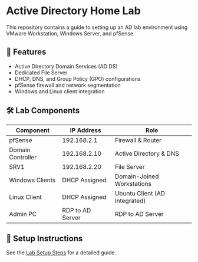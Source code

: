 # Active Directory Home Lab
This repository contains a guide to setting up an AD lab environment using VMware Workstation, Windows Server, and pfSense.

## 📌 Features
- Active Directory Domain Services (AD DS)
- Dedicated File Server
- DHCP, DNS, and Group Policy (GPO) configurations
- pfSense firewall and network segmentation
- Windows and Linux client integration

## 🛠️ Lab Components
| Component       | IP Address       | Role                          |
|---------------|------------------|-------------------------------|
| pfSense       | 192.168.2.1      | Firewall & Router             |
| Domain Controller | 192.168.2.10 | Active Directory & DNS        |
| SRV1          | 192.168.2.20     | File Server                   |
| Windows Clients | DHCP Assigned  | Domain-Joined Workstations    |
| Linux Client  | DHCP Assigned    | Ubuntu Client (AD Integrated) |
| Admin PC      | RDP to AD Server | RDP to AD Server              |

## 📖 Setup Instructions
See the [Lab Setup Steps](Documentation/Lab_Setup_Steps.md) for a detailed guide.
